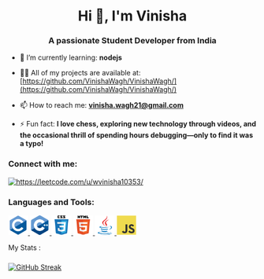 <h1 align="center">Hi 👋, I'm Vinisha</h1>
<h3 align="center">A passionate Student Developer from India</h3>

- 🌱 I’m currently learning: <strong>nodejs</strong>

- 👨‍💻 All of my projects are available at: [https://github.com/VinishaWagh/VinishaWagh/](https://github.com/VinishaWagh/VinishaWagh/)

- 📫 How to reach me: **vinisha.wagh21@gmail.com**

- ⚡ Fun fact: **I love chess, exploring new technology through videos, and the occasional thrill of spending hours debugging—only to find it was a typo!**

<h3 align="left">Connect with me:</h3>
<p align="left">
<a href="https://www.leetcode.com/https://leetcode.com/u/wvinisha10353/" target="blank"><img align="center" src="https://raw.githubusercontent.com/rahuldkjain/github-profile-readme-generator/master/src/images/icons/Social/leet-code.svg" alt="https://leetcode.com/u/wvinisha10353/" height="30" width="40" /></a>
</p>

<h3 align="left">Languages and Tools:</h3>
<p align="left"> <a href="https://www.cprogramming.com/" target="_blank" rel="noreferrer"> <img src="https://raw.githubusercontent.com/devicons/devicon/master/icons/c/c-original.svg" alt="c" width="40" height="40"/> </a> <a href="https://www.w3schools.com/cpp/" target="_blank" rel="noreferrer"> <img src="https://raw.githubusercontent.com/devicons/devicon/master/icons/cplusplus/cplusplus-original.svg" alt="cplusplus" width="40" height="40"/> </a> <a href="https://www.w3schools.com/css/" target="_blank" rel="noreferrer"> <img src="https://raw.githubusercontent.com/devicons/devicon/master/icons/css3/css3-original-wordmark.svg" alt="css3" width="40" height="40"/> </a> <a href="https://www.w3.org/html/" target="_blank" rel="noreferrer"> <img src="https://raw.githubusercontent.com/devicons/devicon/master/icons/html5/html5-original-wordmark.svg" alt="html5" width="40" height="40"/> </a> <a href="https://www.java.com" target="_blank" rel="noreferrer"> <img src="https://raw.githubusercontent.com/devicons/devicon/master/icons/java/java-original.svg" alt="java" width="40" height="40"/> </a> <a href="https://developer.mozilla.org/en-US/docs/Web/JavaScript" target="_blank" rel="noreferrer"> <img src="https://raw.githubusercontent.com/devicons/devicon/master/icons/javascript/javascript-original.svg" alt="javascript" width="40" height="40"/> </a> </p>

  My Stats :</h3>

###

<a href="https://git.io/streak-stats"><img src="https://streak-stats.demolab.com?user=VinishaWagh&theme=dracula&short_numbers=true" alt="GitHub Streak" /></a>

###
